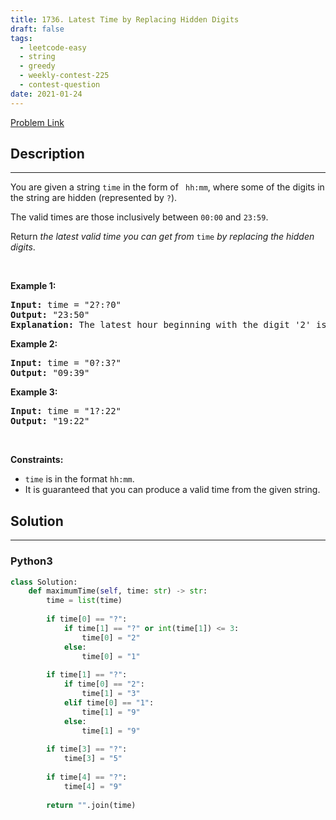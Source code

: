 ```yaml
---
title: 1736. Latest Time by Replacing Hidden Digits
draft: false
tags: 
  - leetcode-easy
  - string
  - greedy
  - weekly-contest-225
  - contest-question
date: 2021-01-24
---
```


[Problem Link](https://leetcode.com/problems/latest-time-by-replacing-hidden-digits/)

## Description

---
<p>You are given a string <code>time</code> in the form of <code> hh:mm</code>, where some of the digits in the string are hidden (represented by <code>?</code>).</p>

<p>The valid times are those inclusively between <code>00:00</code> and <code>23:59</code>.</p>

<p>Return <em>the latest valid time you can get from</em> <code>time</code><em> by replacing the hidden</em> <em>digits</em>.</p>

<p>&nbsp;</p>
<p><strong class="example">Example 1:</strong></p>

<pre>
<strong>Input:</strong> time = &quot;2?:?0&quot;
<strong>Output:</strong> &quot;23:50&quot;
<strong>Explanation:</strong> The latest hour beginning with the digit &#39;2&#39; is 23 and the latest minute ending with the digit &#39;0&#39; is 50.
</pre>

<p><strong class="example">Example 2:</strong></p>

<pre>
<strong>Input:</strong> time = &quot;0?:3?&quot;
<strong>Output:</strong> &quot;09:39&quot;
</pre>

<p><strong class="example">Example 3:</strong></p>

<pre>
<strong>Input:</strong> time = &quot;1?:22&quot;
<strong>Output:</strong> &quot;19:22&quot;
</pre>

<p>&nbsp;</p>
<p><strong>Constraints:</strong></p>

<ul>
	<li><code>time</code> is in the format <code>hh:mm</code>.</li>
	<li>It is guaranteed that you can produce a valid time from the given string.</li>
</ul>


## Solution

---
### Python3
``` py title='latest-time-by-replacing-hidden-digits'
class Solution:
    def maximumTime(self, time: str) -> str:
        time = list(time)
        
        if time[0] == "?":
            if time[1] == "?" or int(time[1]) <= 3:
                time[0] = "2"
            else:
                time[0] = "1"
        
        if time[1] == "?":
            if time[0] == "2":
                time[1] = "3"
            elif time[0] == "1":
                time[1] = "9"
            else:
                time[1] = "9"
        
        if time[3] == "?":
            time[3] = "5"
        
        if time[4] == "?":
            time[4] = "9"
        
        return "".join(time)
            
```

